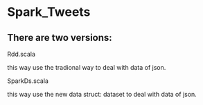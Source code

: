 # Spark_Tweets

## There are two versions:
Rdd.scala

this way use the tradional way to deal with data of json.


SparkDs.scala

this way use the new data struct: dataset to deal with data of json.
